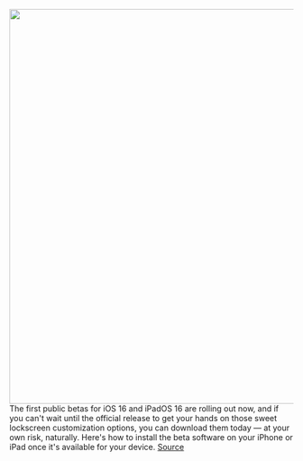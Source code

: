 <img src='https://cdn.vox-cdn.com/thumbor/OCBE2UX2YpOUOucG_gZf4dykuPI=/0x0:1960x1102/1200x800/filters:focal(824x395:1136x707)/cdn.vox-cdn.com/uploads/chorus_image/image/71095619/Apple_WWDC22_iOS16_3up_hero_220606.0.jpg' width='700px' /><br/>
The first public betas for iOS 16 and iPadOS 16 are rolling out now, and if you can't wait until the official release to get your hands on those sweet lockscreen customization options, you can download them today — at your own risk, naturally. Here's how to install the beta software on your iPhone or iPad once it's available for your device.
<a href='https://www.theverge.com/23200304/ios-16-beta-install-apple-how-to'> Source <a/>